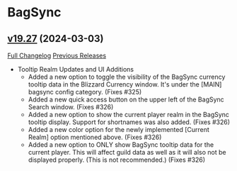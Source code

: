# BagSync

## [v19.27](https://github.com/Xruptor/BagSync/tree/v19.27) (2024-03-03)
[Full Changelog](https://github.com/Xruptor/BagSync/compare/v19.26...v19.27) [Previous Releases](https://github.com/Xruptor/BagSync/releases)

- Tooltip Realm Updates and UI Additions  
    * Added a new option to toggle the visibility of the BagSync currency tooltip data in the Blizzard Currency window.  It's under the [MAIN] bagsync config category. (Fixes #325)  
    * Added a new quick access button on the upper left of the BagSync Search window.  (Fixes #326)  
    * Added a new option to show the current player realm in the BagSync tooltip display.  Support for shortnames was also added.  (Fixes #326)  
    * Added a new color option for the newly implemented [Current Realm] option mentioned above.  (Fixes #326)  
    * Added a new option to ONLY show BagSync tooltip data for the current player.  This will affect guild data as well as it will also not be displayed properly.  (This is not recommended.) (Fixes #326)  
